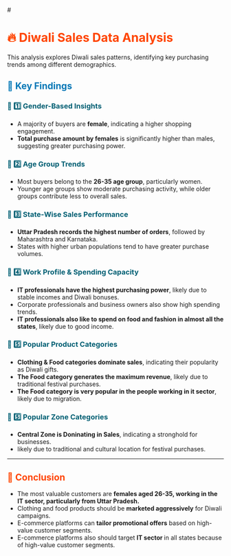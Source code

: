 #<h1 style="color:orangered;">🔥 Diwali Sales Data Analysis</h1>
<p>This analysis explores Diwali sales patterns, identifying key purchasing trends among different demographics.</p>

<h2 style="color:#0077b6;">🔷 Key Findings</h2>

<h3 style="color:#005f73;">🔹 1️⃣ Gender-Based Insights</h3>
<ul>
    <li>A majority of buyers are <b>female</b>, indicating a higher shopping engagement.</li>
    <li><b>Total purchase amount by females</b> is significantly higher than males, suggesting greater purchasing power.</li>
</ul>

<h3 style="color:#005f73;">🔹 2️⃣ Age Group Trends</h3>
<ul>
    <li>Most buyers belong to the <b>26-35 age group</b>, particularly women.</li>
    <li>Younger age groups show moderate purchasing activity, while older groups contribute less to overall sales.</li>
</ul>

<h3 style="color:#005f73;">🔹 3️⃣ State-Wise Sales Performance</h3>
<ul>
    <li><b>Uttar Pradesh records the highest number of orders</b>, followed by Maharashtra and Karnataka.</li>
    <li>States with higher urban populations tend to have greater purchase volumes.</li>
</ul>

<h3 style="color:#005f73;">🔹 4️⃣ Work Profile & Spending Capacity</h3>
<ul>
    <li><b>IT professionals have the highest purchasing power</b>, likely due to stable incomes and Diwali bonuses.</li>
    <li>Corporate professionals and business owners also show high spending trends.</li>
    <li><b>IT professionals also like to spend on food and fashion in almost all the states</b>, likely due to good income.</li>
</ul>

<h3 style="color:#005f73;">🔹 5️⃣ Popular Product Categories</h3>
<ul>
    <li><b>Clothing & Food categories dominate sales</b>, indicating their popularity as Diwali gifts.</li>
    <li><b>The Food category generates the maximum revenue</b>, likely due to traditional festival purchases.</li>
    <li><b>The Food category is very popular in the people working in it sector</b>, likely due to migration.</li>
</ul>
<h3 style="color:#005f73;">🔹 5️⃣ Popular Zone Categories </h3>
<ul>
    <li><b>Central Zone is Doninating in Sales</b>, indicating a stronghold for businesses.</li>
    <li> likely due to traditional and cultural location for festival purchases.</li>
</ul>
<hr>

<h2 style="color:orangered;">📌 Conclusion</h2>
<ul>
    <li>The most valuable customers are <b>females aged 26-35, working in the IT sector, particularly from Uttar Pradesh.</b></li>
    <li>Clothing and food products should be <b>marketed aggressively</b> for Diwali campaigns.</li>
    <li>E-commerce platforms can <b>tailor promotional offers</b> based on high-value customer segments.</li>
    <li>E-commerce platforms also should target <b>IT sector </b>in all states because of high-value customer segments.</li>
</ul>



